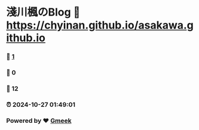 # 淺川楓のBlog :link: https://chyinan.github.io/asakawa.github.io 
### :page_facing_up: [1](https://chyinan.github.io/asakawa.github.io/tag.html) 
### :speech_balloon: 0 
### :hibiscus: 12 
### :alarm_clock: 2024-10-27 01:49:01 
### Powered by :heart: [Gmeek](https://github.com/Meekdai/Gmeek)
